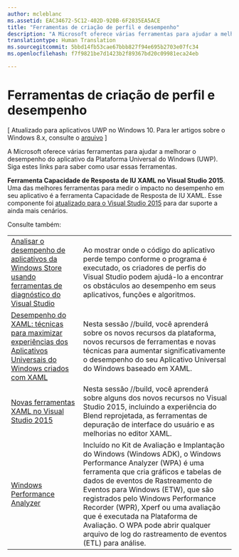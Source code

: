 ```yaml
---
author: mcleblanc
ms.assetid: EAC34672-5C12-402D-920B-6F2835EA5ACE
title: "Ferramentas de criação de perfil e desempenho"
description: "A Microsoft oferece várias ferramentas para ajudar a melhorar o desempenho do aplicativo da Plataforma Universal do Windows (UWP)."
translationtype: Human Translation
ms.sourcegitcommit: 5bbd14fb53cae67bbb827f94e695b2703e07fc34
ms.openlocfilehash: f7f9821be7d1423b2f89367bd20c09981eca24eb

---
```

# Ferramentas de criação de perfil e desempenho

\[ Atualizado para aplicativos UWP no Windows 10. Para ler artigos sobre o Windows 8.x, consulte o [arquivo](http://go.microsoft.com/fwlink/p/?linkid=619132) \]

A Microsoft oferece várias ferramentas para ajudar a melhorar o desempenho do aplicativo da Plataforma Universal do Windows (UWP). Siga estes links para saber como usar essas ferramentas.

**Ferramenta Capacidade de Resposta de IU XAML no Visual Studio 2015**. Uma das melhores ferramentas para medir o impacto no desempenho em seu aplicativo é a ferramenta Capacidade de Resposta de IU XAML. Esse componente foi [atualizado para o Visual Studio 2015](http://blogs.msdn.com/b/wpf/archive/2015/01/14/new-ui-performance-analysis-tool-for-wpf-applications.aspx) para dar suporte a ainda mais cenários.

Consulte também:

|           |             |
|-----------|-------------|
| [Analisar o desempenho de aplicativos da Windows Store usando ferramentas de diagnóstico do Visual Studio](https://msdn.microsoft.com/library/windows/apps/xaml/hh696636.aspx) | Ao mostrar onde o código do aplicativo perde tempo conforme o programa é executado, os criadores de perfis do Visual Studio podem ajudá-lo a encontrar os obstáculos ao desempenho em seus aplicativos, funções e algoritmos. |
| [Desempenho do XAML: técnicas para maximizar experiências dos Aplicativos Universais do Windows criados com XAML](https://channel9.msdn.com/Events/Build/2015/3-698) | Nesta sessão //build, você aprenderá sobre os novos recursos da plataforma, novos recursos de ferramentas e novas técnicas para aumentar significativamente o desempenho do seu Aplicativo Universal do Windows baseado em XAML. |
| [Novas ferramentas XAML no Visual Studio 2015](https://channel9.msdn.com/Events/Build/2015/2-697) | Nesta sessão //build, você aprenderá sobre alguns dos novos recursos no Visual Studio 2015, incluindo a experiência do Blend reprojetada, as ferramentas de depuração de interface do usuário e as melhorias no editor XAML. |
| [Windows Performance Analyzer](https://msdn.microsoft.com/library/windows/apps/xaml/hh448170.aspx) | Incluído no Kit de Avaliação e Implantação do Windows (Windows ADK), o Windows Performance Analyzer (WPA) é uma ferramenta que cria gráficos e tabelas de dados de eventos de Rastreamento de Eventos para Windows (ETW), que são registrados pelo Windows Performance Recorder (WPR), Xperf ou uma avaliação que é executada na Plataforma de Avaliação. O WPA pode abrir qualquer arquivo de log do rastreamento de eventos (ETL) para análise. |

 




<!--HONumber=Jun16_HO4-->


